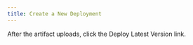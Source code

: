 ```yaml
---
title: Create a New Deployment
---
```


After the artifact uploads, click the Deploy Latest Version link.
